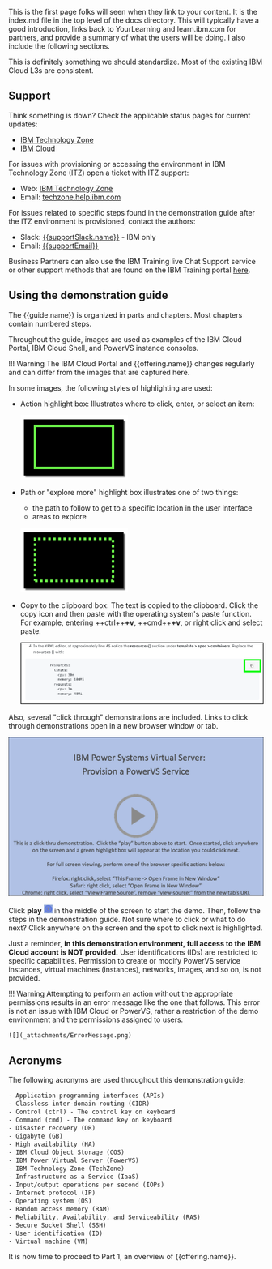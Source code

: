 This is the first page folks will seen when they link to your content. It is the index.md file in the top level of the docs directory.
This will typically have a good introduction, links back to YourLearning and learn.ibm.com for partners, and provide a summary of what the users will be doing. I also include the following sections.

This is definitely something we should standardize. Most of the existing IBM Cloud L3s are consistent.

## Support

Think something is down? Check the applicable status pages for current updates:

-  <a href="https://techzone.status.io/" target="_blank">IBM Technology Zone</a>
-  <a href="https://cloud.ibm.com/status" target="_blank">IBM Cloud</a>

For issues with provisioning or accessing the environment in IBM Technology Zone (ITZ) open a ticket with ITZ support:
- Web:  <a href="https://ibmsf.force.com/ibminternalproducts/s/createrecord/NewCase?language=en_US" target="_blank">IBM Technology Zone</a>
- Email: <a href="mailto:techzone.help@ibm.com" target="_blank">techzone.help.ibm.com</a>

For issues related to specific steps found in the demonstration guide after the ITZ environment is provisioned, contact the authors:

- Slack: <a href="{{supportSlack.url}}" target="_blank">{{supportSlack.name}}</a> - IBM only
- Email: <a href="{{supportEmail}}" target="_blank">{{supportEmail}}</a>

Business Partners can also use the IBM Training live Chat Support service or other support methods that are found on the IBM Training portal <a href="https://ibmcpsprod.service-now.com/its?id=sc_category&sys_id=6568bfafdb2f13008ea7d6fa4b961990" target="_blank">here</a>.

## Using the demonstration guide

The {{guide.name}} is organized in parts and chapters. Most chapters contain numbered steps.

Throughout the guide, images are used as examples of the IBM Cloud Portal, IBM Cloud Shell, and PowerVS instance consoles.

!!! Warning
    The IBM Cloud Portal and {{offering.name}} changes regularly and can differ from the images that are captured here.

In some images, the following styles of highlighting are used:

- Action highlight box: Illustrates where to click, enter, or select an item:

    ![](_attachments/ClickActionRectangle.png)

- Path or "explore more" highlight box illustrates one of two things:

    - the path to follow to get to a specific location in the user interface
    - areas to explore

    ![](_attachments/PathExploreHighlight.png)

- Copy to the clipboard box: The text is copied to the clipboard. Click the copy icon and then paste with the operating system's paste function. For example, entering ++ctrl++**+v**, ++cmd++**+v**, or right click and select paste.

    ![](_attachments/Usage-Clipboard.png)

Also, several "click through" demonstrations are included. Links to click through demonstrations open in a new browser window or tab.

![](_attachments/ClickThruStartPage.png)

Click **play** ![](_attachments/ClickThruPlayButton.png) in the middle of the screen to start the demo. Then, follow the steps in the demonstration guide. Not sure where to click or what to do next? Click anywhere on the screen and the spot to click next is highlighted.

Just a reminder, **in this demonstration environment, full access to the IBM Cloud account is NOT provided.** User identifications (IDs) are restricted to specific capabilities. Permission to create or modify PowerVS service instances, virtual machines (instances), networks, images, and so on, is not provided.

!!! Warning
    Attempting to perform an action without the appropriate permissions results in an error message like the one that follows. This error is not an issue with IBM Cloud or PowerVS, rather a restriction of the demo environment and the permissions assigned to users.

    ![](_attachments/ErrorMessage.png)
    
## Acronyms

The following acronyms are used throughout this demonstration guide:

    - Application programming interfaces (APIs)
    - Classless inter-domain routing (CIDR)
    - Control (ctrl) - The control key on keyboard
    - Command (cmd) - The command key on keyboard
    - Disaster recovery (DR)
    - Gigabyte (GB)
    - High availability (HA)
    - IBM Cloud Object Storage (COS)
    - IBM Power Virtual Server (PowerVS)
    - IBM Technology Zone (TechZone)
    - Infrastructure as a Service (IaaS)
    - Input/output operations per second (IOPs)
    - Internet protocol (IP)
    - Operating system (OS)
    - Random access memory (RAM)
    - Reliability, Availability, and Serviceability (RAS)
    - Secure Socket Shell (SSH)
    - User identification (ID)
    - Virtual machine (VM)

It is now time to proceed to Part 1, an overview of {{offering.name}}.